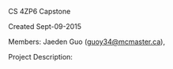 CS 4ZP6 Capstone

Created Sept-09-2015

Members: Jaeden Guo (guoy34@mcmaster.ca),

Project Description:


